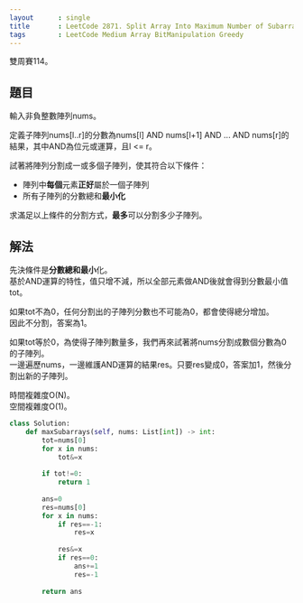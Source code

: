 ```yaml
---
layout      : single
title       : LeetCode 2871. Split Array Into Maximum Number of Subarrays
tags        : LeetCode Medium Array BitManipulation Greedy
---
```

雙周賽114。

## 題目

輸入非負整數陣列nums。  

定義子陣列nums[l..r]的分數為nums[l] AND nums[l+1] AND ... AND nums[r]的結果，其中AND為位元或運算，且l <= r。  

試著將陣列分割成一或多個子陣列，使其符合以下條件：  

- 陣列中**每個**元素**正好**屬於一個子陣列  
- 所有子陣列的分數總和**最小化**  

求滿足以上條件的分割方式，**最多**可以分割多少子陣列。  

## 解法

先決條件是**分數總和最小**化。  
基於AND運算的特性，值只增不減，所以全部元素做AND後就會得到分數最小值tot。  

如果tot不為0，任何分割出的子陣列分數也不可能為0，都會使得總分增加。  
因此不分割，答案為1。  

如果tot等於0，為使得子陣列數量多，我們再來試著將nums分割成數個分數為0的子陣列。  
一邊遍歷nums，一邊維護AND運算的結果res。只要res變成0，答案加1，然後分割出新的子陣列。  

時間複雜度O(N)。  
空間複雜度O(1)。  

```python
class Solution:
    def maxSubarrays(self, nums: List[int]) -> int:        
        tot=nums[0]
        for x in nums:
            tot&=x
            
        if tot!=0:
            return 1
        
        ans=0
        res=nums[0]
        for x in nums:
            if res==-1:
                res=x
                
            res&=x
            if res==0:
                ans+=1
                res=-1
                
        return ans
```
